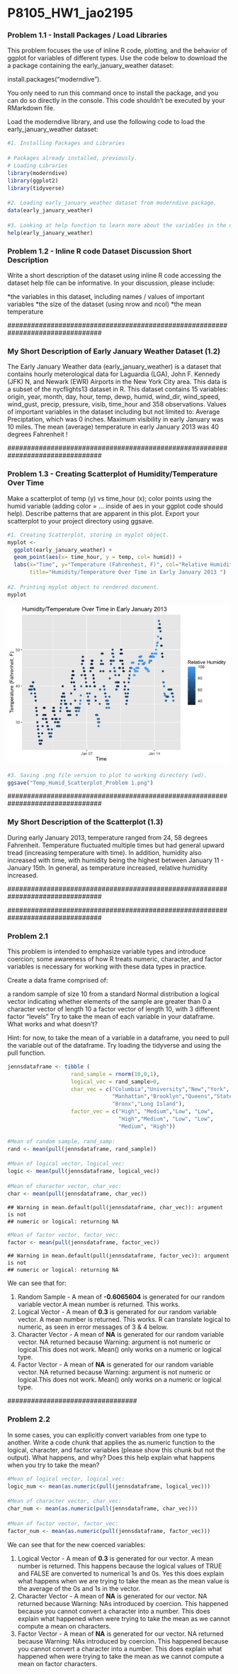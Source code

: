 P8105_HW1_jao2195
================

### Problem 1.1 - Install Packages / Load Libraries

This problem focuses the use of inline R code, plotting, and the
behavior of ggplot for variables of different types. Use the code below
to download the a package containing the early_january_weather dataset:

install.packages(“moderndive”).

You only need to run this command once to install the package, and you
can do so directly in the console. This code shouldn’t be executed by
your RMarkdown file.

Load the moderndive library, and use the following code to load the
early_january_weather dataset:

``` r
#1. Installing Packages and Libraries 

# Packages already installed, previously. 
# Loading Libraries
library(moderndive)
library(ggplot2)
library(tidyverse)

#2. Loading early_january_weather dataset from moderndive package.
data(early_january_weather)

#3. Looking at help function to learn more about the variables in the dataset. 
help(early_january_weather)
```

### Problem 1.2 - Inline R code Dataset Discussion Short Description

Write a short description of the dataset using inline R code accessing
the dataset help file can be informative. In your discussion, please
include:

*the variables in this dataset, including names / values of important
variables *the size of the dataset (using nrow and ncol) \*the mean
temperature

################################################################################ 

### My Short Description of Early January Weather Dataset (1.2)

The Early January Weather data (early_january_weather) is a dataset that
contains hourly meterological data for Laguardia (LGA), John F. Kennedy
(JFK) N, and Newark (EWR) Airports in the New York City area. This data
is a subset of the nycflights13 dataset in R. This dataset contains 15
variables: origin, year, month, day, hour, temp, dewp, humid, wind_dir,
wind_speed, wind_gust, precip, pressure, visib, time_hour and 358
observations. Values of important variables in the dataset including but
not limited to: Average Preciptation, which was 0 inches. Maximum
visibility in early January was 10 miles. The mean (average) temperature
in early January 2013 was 40 degrees Fahrenheit !

################################################################################ 

### Problem 1.3 - Creating Scatterplot of Humidity/Temperature Over Time

Make a scatterplot of temp (y) vs time_hour (x); color points using the
humid variable (adding color = … inside of aes in your ggplot code
should help). Describe patterns that are apparent in this plot. Export
your scatterplot to your project directory using ggsave.

``` r
#1. Creating Scatterplot, storing in myplot object.
myplot <-
  ggplot(early_january_weather) + 
  geom_point(aes(x= time_hour, y = temp, col= humid)) + 
  labs(x="Time", y="Temperature (Fahrenheit, F)", col="Relative Humidity", 
       title="Humidity/Temperature Over Time in Early January 2013 ") 

#2. Printing myplot object to rendered document.
myplot
```

![](P8105_HW1_jao2195_files/figure-gfm/unnamed-chunk-2-1.png)<!-- -->

``` r
#3. Saving .png file version to plot to working directory (wd).
ggsave("Temp_Humid_Scatterplot_Problem 1.png") 
```

################################################################################ 

### My Short Description of the Scatterplot (1.3)

During early January 2013, temperature ranged from 24, 58 degrees
Fahrenheit. Temperature fluctuated multiple times but had general upward
tread (increasing temperature with time). In addition, humidity also
increased with time, with humidity being the highest between January
11 - January 15th. In general, as temperature increased, relative
humidity increased.

################################################################################ 

################################################################################ 

### Problem 2.1

This problem is intended to emphasize variable types and introduce
coercion; some awareness of how R treats numeric, character, and factor
variables is necessary for working with these data types in practice.

Create a data frame comprised of:

a random sample of size 10 from a standard Normal distribution a logical
vector indicating whether elements of the sample are greater than 0 a
character vector of length 10 a factor vector of length 10, with 3
different factor “levels” Try to take the mean of each variable in your
dataframe. What works and what doesn’t?

Hint: for now, to take the mean of a variable in a dataframe, you need
to pull the variable out of the dataframe. Try loading the tidyverse and
using the pull function.

``` r
jennsdataframe <- tibble (
                    rand_sample = rnorm(10,0,1), 
                    logical_vec = rand_sample>0,
                    char_vec = c("Columbia","University","New","York",
                                 "Manhattan","Brooklyn","Queens","Staten Island",
                                 "Bronx","Long Island"), 
                    factor_vec = c("High", "Medium","Low", "Low", 
                                   "High","Medium", "Low", "Low", 
                                   "Medium", "High"))
  
#Mean of random sample, rand_samp:                  
rand <- mean(pull(jennsdataframe, rand_sample))

#Mean of logical vector, logical_vec:  
logic <- mean(pull(jennsdataframe, logical_vec))

#Mean of character vector, char_vec:  
char <- mean(pull(jennsdataframe, char_vec))
```

    ## Warning in mean.default(pull(jennsdataframe, char_vec)): argument is not
    ## numeric or logical: returning NA

``` r
#Mean of factor vector, factor_vec:  
factor <- mean(pull(jennsdataframe, factor_vec))
```

    ## Warning in mean.default(pull(jennsdataframe, factor_vec)): argument is not
    ## numeric or logical: returning NA

We can see that for:

1)  Random Sample - A mean of **-0.6065604** is generated for our random
    variable vector.A mean number is returned. This works.
2)  Logical Vector - A mean of **0.3** is generated for our random
    variable vector. A mean number is returned. This works. R can
    translate logical to numeric, as seen in error messages of 3 & 4
    below.
3)  Character Vector - A mean of **NA** is generated for our random
    variable vector. NA returned because Warning: argument is not
    numeric or logical.This does not work. Mean() only works on a
    numeric or logical type.
4)  Factor Vector - A mean of **NA** is generated for our random
    variable vector. NA returned because Warning: argument is not
    numeric or logical.This does not work. Mean() only works on a
    numeric or logical type.

################################# 

### Problem 2.2

In some cases, you can explicitly convert variables from one type to
another. Write a code chunk that applies the as.numeric function to the
logical, character, and factor variables (please show this chunk but not
the output). What happens, and why? Does this help explain what happens
when you try to take the mean?

``` r
#Mean of logical vector, logical_vec:  
logic_num <- mean(as.numeric(pull(jennsdataframe, logical_vec)))

#Mean of character vector, char_vec:  
char_num <- mean(as.numeric(pull(jennsdataframe, char_vec)))

#Mean of factor vector, factor_vec:  
factor_num <- mean(as.numeric(pull(jennsdataframe, factor_vec)))
```

We can see that for the new coerced variables:

1)  Logical Vector - A mean of **0.3** is generated for our vector. A
    mean number is returned. This happens because the logical values of
    TRUE and FALSE are converted to numerical 1s and 0s. Yes this does
    explain what happens when we are trying to take the mean as the mean
    value is the average of the 0s and 1s in the vector.
2)  Character Vector - A mean of **NA** is generated for our vector. NA
    returned because Warning: NAs introduced by coercion. This happened
    because you cannot convert a character into a number. This does
    explain what happened when were trying to take the mean as we cannot
    compute a mean on characters.
3)  Factor Vector - A mean of **NA** is generated for our vector. NA
    returned because Warning: NAs introduced by coercion. This happened
    because you cannot convert a character into a number. This does
    explain what happened when were trying to take the mean as we cannot
    compute a mean on factor characters.
